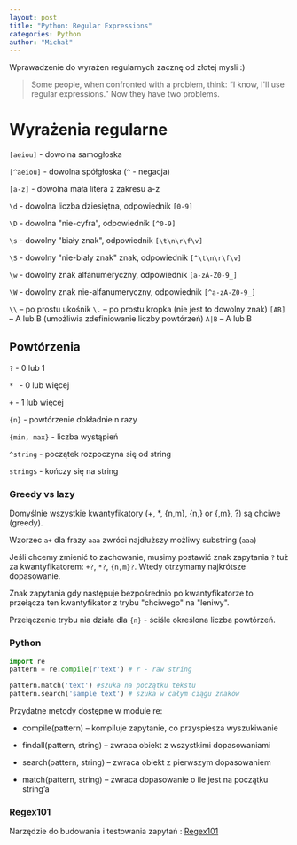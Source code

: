 ```yaml
---
layout: post
title: "Python: Regular Expressions"
categories: Python
author: "Michał"
---
```


Wprawadzenie do wyrażen regularnych zacznę od złotej mysli :)
> Some people, when confronted with a problem, think:
> “I know, I'll use regular expressions.” Now they have two problems. 

# Wyrażenia regularne

`[aeiou]` - dowolna samogłoska

`[^aeiou]` - dowolna spółgłoska (`^` - negacja)

`[a-z]` - dowolna mała litera z zakresu a-z

`\d` - dowolna liczba dziesiętna, odpowiednik `[0-9]`

`\D` - dowolna "nie-cyfra", odpowiednik `[^0-9]`

`\s` - dowolny "biały znak", odpowiednik `[\t\n\r\f\v]`

`\S` - dowolny "nie-biały znak" znak, odpowiednik `[^\t\n\r\f\v]`

`\w` - dowolny znak alfanumeryczny, odpowiednik `[a-zA-Z0-9_]`

`\W` -  dowolny znak nie-alfanumeryczny, odpowiednik `[^a-zA-Z0-9_]`

`\\` – po prostu ukośnik
`\.` – po prostu kropka (nie jest to dowolny znak)
`[AB]` – A lub B (umożliwia zdefiniowanie liczby powtórzeń)
`A|B` – A lub B

## Powtórzenia

`?` - 0 lub 1 

`* ` - 0 lub więcej

`+` - 1 lub więcej

`{n}` - powtórzenie dokładnie n razy

`{min, max}` - liczba wystąpień

`^string` - początek rozpoczyna się od string

`string$` - kończy się na string

### Greedy vs lazy

Domyślnie wszystkie kwantyfikatory (+, *, {n,m}, {n,} or {,m}, ?) są chciwe (greedy).

Wzorzec `a+` dla frazy `aaa` zwróci najdłuższy możliwy substring (`aaa`)

Jeśli chcemy zmienić to zachowanie, musimy postawić znak zapytania `?` tuż za kwantyfikatorem: `+?`, `*?`, `{n,m}?`. Wtedy otrzymamy najkrótsze dopasowanie.

Znak zapytania gdy następuje bezpośrednio po kwantyfikatorze to przełącza ten kwantyfikator z trybu "chciwego" na "leniwy". 

Przełączenie trybu nia działa dla `{n}` - ściśle określona liczba powtórzeń.


### Python 

```python
import re
pattern = re.compile(r'text') # r - raw string

pattern.match('text') #szuka na początku tekstu
pattern.search('sample text') # szuka w całym ciągu znaków
```

Przydatne metody dostępne w module re:
- compile(pattern) – kompiluje zapytanie, co przyspiesza wyszukiwanie

- findall(pattern, string) – zwraca obiekt z wszystkimi dopasowaniami

- search(pattern, string) – zwraca obiekt z pierwszym dopasowaniem

- match(pattern, string) – zwraca dopasowanie o ile jest na początku string’a

  

### Regex101

Narzędzie do budowania i testowania zapytań : [Regex101](https://regex101.com/)

